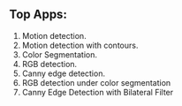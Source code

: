 ## Top Apps:

1. Motion detection.
2. Motion detection with contours.
3. Color Segmentation.
4. RGB detection.
5. Canny edge detection.
6. RGB detection under color segmentation
7. Canny Edge Detection with Bilateral Filter
